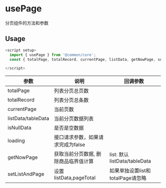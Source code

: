 # usePage

分页组件的方法和参数

## Usage

```js
<script setup>
  import { usePage } from '@common/core';
  const { totalPage, totalRecord, currentPage, listData, getNowPage, setListAndPage, nullData } = usePage();

</script>
```

| 参数 | 说明 | 回调参数 |
| ---- | ----| ---- |
|  totalPage | 列表分页总页数 |  |
|  totalRecord | 列表分页总条数 |  |
|  currentPage | 当前页数 |  |
|  listData/tableData | 当前分页数据列表 |  |
|  isNullData | 是否是空数据  |  |
|  loading | 接口请求参数，如果请求完成为false  |  |
|  getNowPage | 获取当前分页数据, 删除商品临界值计算 | list: 默认listData/tableData |
|  setListAndPage | 设置listData,pageTotal  | 如果单独设置list和totalPage请忽略 |
